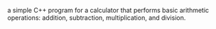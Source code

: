 a simple C++ program for a calculator that performs basic arithmetic operations: addition, subtraction, multiplication, and division.
